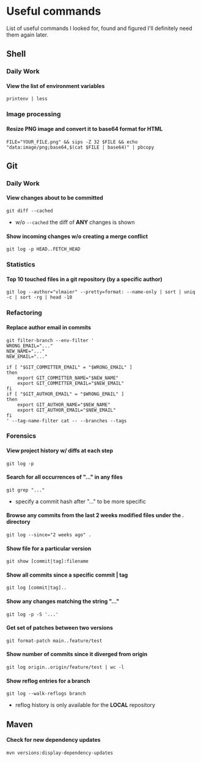 # Useful commands

List of useful commands I looked for, found and figured I'll definitely need them again later.

## Shell

### Daily Work

#### View the list of environment variables

```shell
printenv | less
```

### Image processing

#### Resize PNG image and convert it to base64 format for HTML

```shell
FILE="YOUR_FILE.png" && sips -Z 32 $FILE && echo "data:image/png;base64,$(cat $FILE | base64)" | pbcopy
```

## Git

### Daily Work

#### View changes about to be committed

```shell
git diff --cached
```

* w/o `--cached` the diff of **ANY** changes is shown

#### Show incoming changes w/o creating a merge conflict

```shell
git log -p HEAD..FETCH_HEAD
```

### Statistics

#### Top 10 touched files in a git repository (by a specific author)

```shell
git log --author="vlmaier" --pretty=format: --name-only | sort | uniq -c | sort -rg | head -10
```

### Refactoring

#### Replace author email in commits

```shell
git filter-branch --env-filter '
WRONG_EMAIL="..."
NEW_NAME="..."
NEW_EMAIL="..."

if [ "$GIT_COMMITTER_EMAIL" = "$WRONG_EMAIL" ]
then
    export GIT_COMMITTER_NAME="$NEW_NAME"
    export GIT_COMMITTER_EMAIL="$NEW_EMAIL"
fi
if [ "$GIT_AUTHOR_EMAIL" = "$WRONG_EMAIL" ]
then
    export GIT_AUTHOR_NAME="$NEW_NAME"
    export GIT_AUTHOR_EMAIL="$NEW_EMAIL"
fi
' --tag-name-filter cat -- --branches --tags
```

### Forensics

#### View project history w/ diffs at each step

```shell
git log -p
```

#### Search for all occurrences of "..." in any files

```shell
git grep "..."
```

* specify a commit hash after "..." to be more specific

#### Browse any commits from the last 2 weeks modified files under the . directory

```shell
git log --since="2 weeks ago" .
```

#### Show file for a particular version

```shell
git show [commit|tag]:filename
```

#### Show all commits since a specific commit | tag

```shell
git log [commit|tag]..
```

#### Show any changes matching the string "..."

```shell
git log -p -S '...'
```

#### Get set of patches between two versions

```shell
git format-patch main..feature/test
```

#### Show number of commits since it diverged from origin

```shell
git log origin..origin/feature/test | wc -l
```

#### Show reflog entries for a branch

```shell
git log --walk-reflogs branch
```

* reflog history is only available for the **LOCAL** repository

## Maven

#### Check for new dependency updates

```shell
mvn versions:display-dependency-updates  
```
